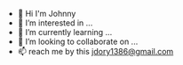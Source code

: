- 👋 Hi I'm Johnny
- 👀 I’m interested in ...
- 🌱 I’m currently learning ...
- 💞️ I’m looking to collaborate on ...
- 📫 reach me by this jdory1386@gmail.com

<!---
johnvad/johnvad is a ✨ special ✨ repository because its `README.md` (this file) appears on your GitHub profile.
You can click the Preview link to take a look at your changes.
--->

